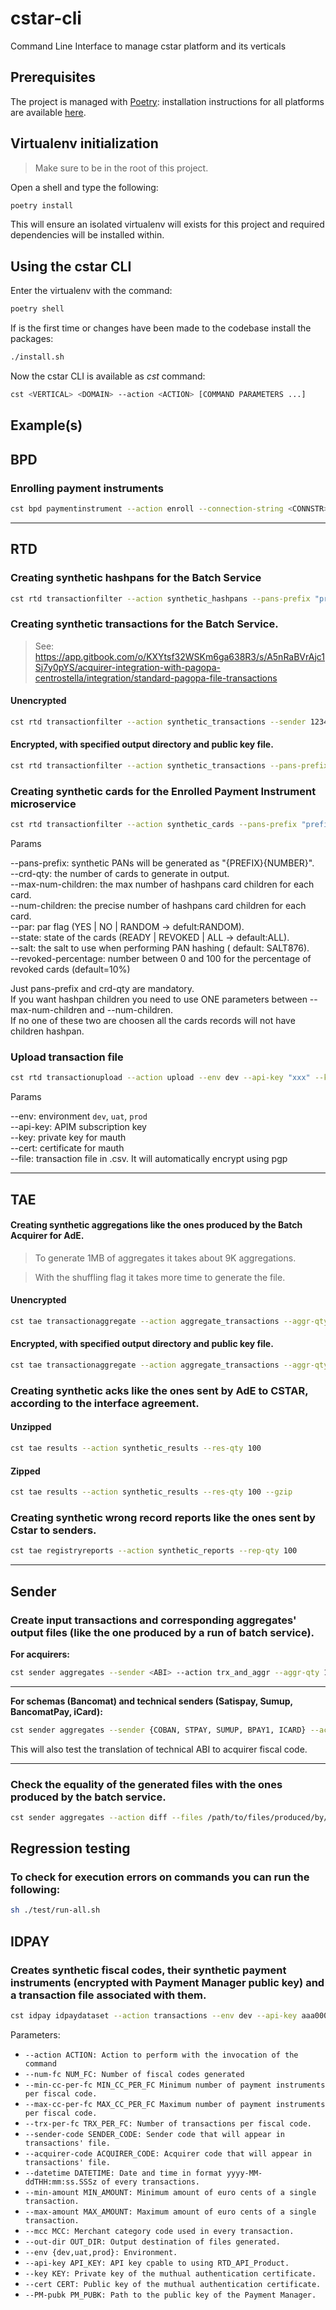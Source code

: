 # cstar-cli

Command Line Interface to manage cstar platform and its verticals

## Prerequisites

The project is managed with [Poetry](https://python-poetry.org/): installation instructions for all platforms are available [here](https://python-poetry.org/docs/#osx--linux--bashonwindows-install-instructions).

## Virtualenv initialization
> Make sure to be in the root of this project.

Open a shell and type the following:

```bash
poetry install
```

This will ensure an isolated virtualenv will exists for this project and required dependencies will be installed within.

## Using the cstar CLI

Enter the virtualenv with the command:

```bash
poetry shell
```

If is the first time or changes have been made to the codebase install the packages:

```bash
./install.sh
```

Now the cstar CLI is available as _cst_ command:

```bash
cst <VERTICAL> <DOMAIN> --action <ACTION> [COMMAND PARAMETERS ...]
```

## Example(s)

## BPD

### Enrolling payment instruments

```bash
cst bpd paymentinstrument --action enroll --connection-string <CONNSTR> --file <INPUT_FILE>
```
---
## RTD

### Creating synthetic hashpans for the Batch Service

```bash
cst rtd transactionfilter --action synthetic_hashpans --pans-prefix "prefix_" --hashpans-qty 20000 --salt <SALT>
```


### Creating synthetic transactions for the Batch Service.

> See: https://app.gitbook.com/o/KXYtsf32WSKm6ga638R3/s/A5nRaBVrAjc1Sj7y0pYS/acquirer-integration-with-pagopa-centrostella/integration/standard-pagopa-file-transactions

#### Unencrypted
```bash
cst rtd transactionfilter --action synthetic_transactions --sender 12345 --pans-prefix "prefix_" --pans-qty 20000 --trx-qty 100 --ratio 5 --pos-number 10000 --salt <SALT> --input-hashpans ~/hashpans_file.txt
```

#### Encrypted, with specified output directory and public key file.

```bash
cst rtd transactionfilter --action synthetic_transactions --pans-prefix "prefix_" --pans-qty 20000 --trx-qty 100 --ratio 5 --pos-number 10000 --salt <SALT> --out-dir /tmp --pgp --key ~/certificates/public.key --input-hashpans ~/hashpans_file.txt
```


### Creating synthetic cards for the Enrolled Payment Instrument microservice

```bash
cst rtd transactionfilter --action synthetic_cards --pans-prefix "prefix_" --crd-qty 10 --par RANDOM  --max-num-children 5 --state READY
```

Params </br>

--pans-prefix: synthetic PANs will be generated as "{PREFIX}{NUMBER}". </br>
--crd-qty: the number of cards to generate in output. </br>
--max-num-children: the max number of hashpans card children for each card. </br>
--num-children: the precise number of hashpans card children for each card. </br>
--par: par flag (YES | NO | RANDOM ->  defult:RANDOM). </br>
--state: state of the cards (READY | REVOKED | ALL -> default:ALL). </br>
--salt: the salt to use when performing PAN hashing ( default: SALT876). </br>
--revoked-percentage: number between 0 and 100 for the percentage of revoked cards (default=10%)

Just pans-prefix and crd-qty are mandatory. </br>
If you want hashpan children you need to use ONE parameters between --max-num-children and --num-children. </br>
If no one of these two are choosen all the cards records will not have children hashpan. </br>


### Upload transaction file
```bash
cst rtd transactionupload --action upload --env dev --api-key "xxx" --key "path/to/private.key" --cert "path/to/certificate.pem"  --file "path/to/CSTAR.*.TRNLOG.*.csv"
```
Params </br>

--env: environment `dev`, `uat`, `prod` </br>
--api-key: APIM subscription key </br>
--key: private key for mauth </br>
--cert: certificate for mauth </br>
--file: transaction file in .csv. It will automatically encrypt using pgp

---

## TAE
#### Creating synthetic aggregations like the ones produced by the Batch Acquirer for AdE.

> To generate 1MB of aggregates it takes about 9K aggregations.

> With the shuffling flag it takes more time to generate the file.

#### Unencrypted
```bash
cst tae transactionaggregate --action aggregate_transactions --aggr-qty 9000 --reverse-ratio 100 --ratio-dirty-pos-type 30 --ratio-dirty-vat 20 --shuffle
```

#### Encrypted, with specified output directory and public key file.

```bash
cst tae transactionaggregate --action aggregate_transactions --aggr-qty 9000 --reverse-ratio 100 --ratio-dirty-pos-type 30 --ratio-dirty-vat 20 --shuffle --out-dir /tmp --pgp --key ~/certificates/public.key
```

### Creating synthetic acks like the ones sent by AdE to CSTAR, according to the interface agreement.

#### Unzipped
```bash
cst tae results --action synthetic_results --res-qty 100
```
#### Zipped

```bash
cst tae results --action synthetic_results --res-qty 100 --gzip
```

### Creating synthetic wrong record reports like the ones sent by Cstar to senders.

```bash
cst tae registryreports --action synthetic_reports --rep-qty 100
```

---

## Sender

### Create input transactions and corresponding aggregates' output files (like the one produced by a run of batch service).


**For acquirers:**

```bash
cst sender aggregates --sender <ABI> --action trx_and_aggr --aggr-qty 10
```

---
**For schemas (Bancomat) and technical senders (Satispay, Sumup, BancomatPay, iCard):**

```bash
cst sender aggregates --sender {COBAN, STPAY, SUMUP, BPAY1, ICARD} --action trx_and_aggr --aggr-qty 10
```
This will also test the translation of technical ABI to acquirer fiscal code.

---

### Check the equality of the generated files with the ones produced by the batch service.

```bash
cst sender aggregates --action diff --files /path/to/files/produced/by/batch/service /path/to/files/produced/by/CSTAR/CLI
```

## Regression testing

### To check for execution errors on commands you can run the following:

```bash
sh ./test/run-all.sh
```

## IDPAY

### Creates synthetic fiscal codes, their synthetic payment instruments (encrypted with Payment Manager public key) and a transaction file associated with them.

```bash
cst idpay idpaydataset --action transactions --env dev --api-key aaa000aaa --key ~/certificates/private.key --cert ~/certificates/public.key --PM-pubk ./PM-public.asc
```

Parameters: </br>

- `--action ACTION: Action to perform with the invocation of the command`
- `--num-fc NUM_FC: Number of fiscal codes generated`
- `--min-cc-per-fc MIN_CC_PER_FC Minimum number of payment instruments per fiscal code.`
- `--max-cc-per-fc MAX_CC_PER_FC Maximum number of payment instruments per fiscal code.`
- `--trx-per-fc TRX_PER_FC: Number of transactions per fiscal code.`
- `--sender-code SENDER_CODE: Sender code that will appear in transactions' file.`
- `--acquirer-code ACQUIRER_CODE: Acquirer code that will appear in transactions' file.`
- `--datetime DATETIME: Date and time in format yyyy-MM-ddTHH:mm:ss.SSSz of every transactions.`
- `--min-amount MIN_AMOUNT: Minimum amount of euro cents of a single transaction.`
- `--max-amount MAX_AMOUNT: Maximum amount of euro cents of a single transaction.`
- `--mcc MCC: Merchant category code used in every transaction.`
- `--out-dir OUT_DIR: Output destination of files generated.`
- `--env {dev,uat,prod}: Environment.`
- `--api-key API_KEY: API key cpable to using RTD_API_Product.`
- `--key KEY: Private key of the muthual authentication certificate.`
- `--cert CERT: Public key of the muthual authentication certificate.`
- `--PM-pubk PM_PUBK: Path to the public key of the Payment Manager.`
